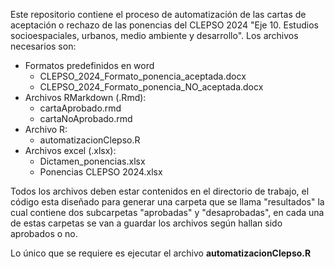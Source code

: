 Este repositorio contiene el proceso de automatización de las cartas de aceptación o rechazo de las ponencias del CLEPSO 2024 
"Eje 10. Estudios socioespaciales, urbanos, medio ambiente y desarrollo".
Los archivos necesarios son:
- Formatos predefinidos en word
   - CLEPSO_2024_Formato_ponencia_aceptada.docx
   - CLEPSO_2024_Formato_ponencia_NO_aceptada.docx
- Archivos RMarkdown (.Rmd):
   - cartaAprobado.rmd
   - cartaNoAprobado.rmd
- Archivo R:
   - automatizacionClepso.R
- Archivos excel (.xlsx):
   - Dictamen_ponencias.xlsx
   - Ponencias CLEPSO 2024.xlsx

Todos los archivos deben estar contenidos en el directorio de trabajo, el código esta diseñado para generar una carpeta que se llama "resultados"
la cual contiene dos subcarpetas "aprobadas" y "desaprobadas", en cada una de estas carpetas se van a guardar los archivos según hallan sido aprobados o no.

Lo único que se requiere es ejecutar el archivo **automatizacionClepso.R**
